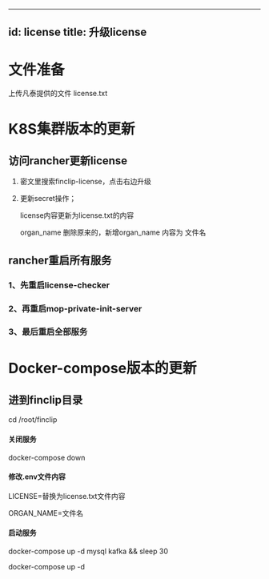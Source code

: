 
---
id: license
title: 升级license
---

# 文件准备

上传凡泰提供的文件 license.txt

# K8S集群版本的更新

## 访问rancher更新license

1. 密文里搜索finclip-license，点击右边升级

2. 更新secret操作；

   license内容更新为license.txt的内容

   organ_name 删除原来的，新增organ_name 内容为 文件名

## rancher重启所有服务

###  1、先重启license-checker

###  2、再重启mop-private-init-server

###  3、最后重启全部服务

# Docker-compose版本的更新

 

## 进到finclip目录

cd /root/finclip

#### 关闭服务

docker-compose down

#### 修改.env文件内容

LICENSE=替换为license.txt文件内容

ORGAN_NAME=文件名

#### 启动服务

docker-compose up -d mysql kafka && sleep 30

docker-compose up -d 

